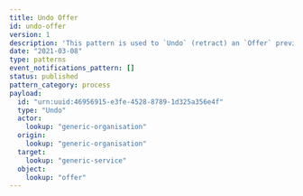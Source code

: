 ```yaml
---
title: Undo Offer
id: undo-offer
version: 1
description: 'This pattern is used to `Undo` (retract) an `Offer` previously made.'
date: "2021-03-08"
type: patterns
event_notifications_pattern: []
status: published
pattern_category: process
payload:
  id: "urn:uuid:46956915-e3fe-4528-8789-1d325a356e4f"
  type: "Undo"
  actor:
    lookup: "generic-organisation"
  origin:
    lookup: "generic-organisation"
  target:
    lookup: "generic-service"
  object:
    lookup: "offer"
---
```


